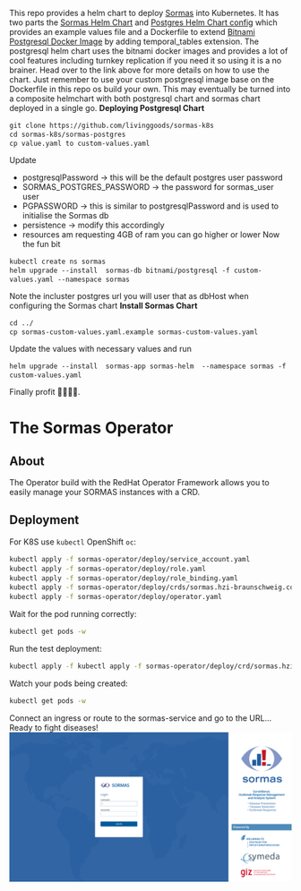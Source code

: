 This repo provides a helm chart to deploy [Sormas](https://github.com/hzi-braunschweig/SORMAS-Project) into Kubernetes. It has two parts the [Sormas Helm Chart](/sormas-helm)   and [Postgres Helm Chart config](/sormas-postgres) which provides an example values file and a Dockerfile to extend [Bitnami Postgresql Docker Image](https://github.com/bitnami/bitnami-docker-postgresql) by adding temporal_tables extension. The postgresql helm chart uses the bitnami docker images and provides a lot of cool features including turnkey replication if you need it so using it is a no brainer. Head over to the link above for more details on how to use the chart. Just remember to use your custom postgresql image base on the Dockerfile in this repo os build your own.  This may eventually be turned into a composite helmchart with both postgresql chart and sormas chart deployed in a single go.
**Deploying Postgresql Chart**

```
git clone https://github.com/livinggoods/sormas-k8s
cd sormas-k8s/sormas-postgres
cp value.yaml to custom-values.yaml
```
Update

 - postgresqlPassword -> this will be the default postgres user password
 - SORMAS_POSTGRES_PASSWORD -> the password for sormas_user user
 - PGPASSWORD -> this is similar to postgresqlPassword and is used to initialise the Sormas db
 - persistence -> modify this accordingly
 - resources am requesting 4GB of ram you can go higher or lower
Now the fun bit
```
kubectl create ns sormas
helm upgrade --install  sormas-db bitnami/postgresql -f custom-values.yaml --namespace sormas
```
Note the incluster postgres url you will user that as dbHost when configuring the Sormas chart
**Install Sormas Chart**
``` 
cd ../
cp sormas-custom-values.yaml.example sormas-custom-values.yaml
```
Update the values with necessary values and run

```
helm upgrade --install  sormas-app sormas-helm  --namespace sormas -f custom-values.yaml
```
Finally profit 🥳🥳🥳🥳.
# The Sormas Operator
## About
The Operator build with the RedHat Operator Framework allows you to easily manage your SORMAS instances with a CRD.
## Deployment
For K8S use ```kubectl``` OpenShift ```oc```:
```bash
kubectl apply -f sormas-operator/deploy/service_account.yaml
kubectl apply -f sormas-operator/deploy/role.yaml
kubectl apply -f sormas-operator/deploy/role_binding.yaml
kubectl apply -f sormas-operator/deploy/crds/sormas.hzi-braunschweig.com_sormashelms_crd.yaml
kubectl apply -f sormas-operator/deploy/operator.yaml
```
Wait for the pod running correctly:
```bash
kubectl get pods -w
```
Run the test deployment:
```bash
kubectl apply -f kubectl apply -f sormas-operator/deploy/crd/sormas.hzi-braunschweig.com_v1alpha1_sormashelm_cr.yaml
```
Watch your pods being created:
```bash
kubectl get pods -w
```
Connect an ingress or route to the sormas-service and go to the URL...
Ready to fight diseases!
![login](assets/login.png)